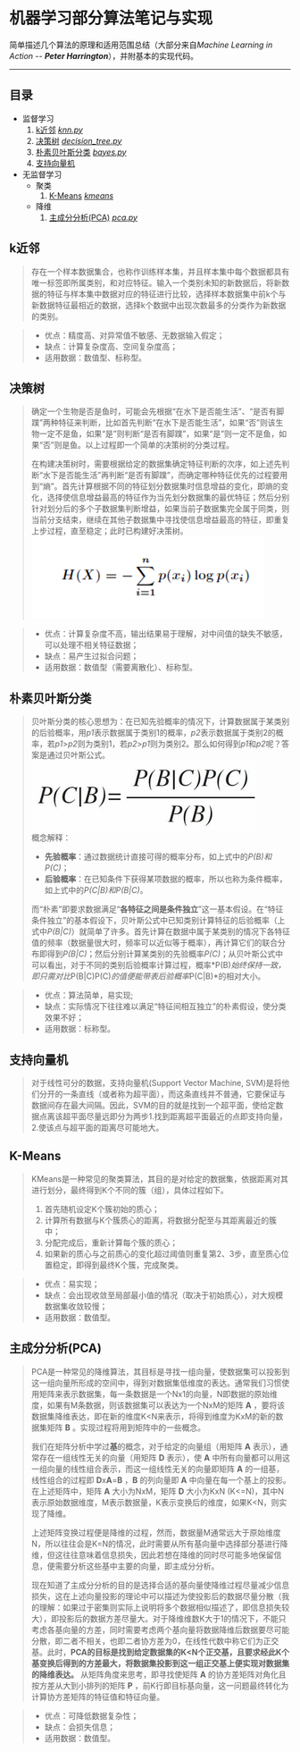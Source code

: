 # 机器学习部分算法笔记与实现
简单描述几个算法的原理和适用范围总结（大部分来自*Machine Learning in Action -- **Peter Harrington***），并附基本的实现代码。

---
## 目录
- 监督学习
    1. [k近邻](https://github.com/HauWong/Machine_Learning_Practice#k%E8%BF%91%E9%82%BB) *[knn.py](py_files/knn.py)*
    2. [决策树](https://github.com/HauWong/Machine_Learning_Practice#%E5%86%B3%E7%AD%96%E6%A0%91) *[decision_tree.py](py_files/decision_tree.py)*
    3. [朴素贝叶斯分类](https://github.com/HauWong/Machine_Learning_Practice#%E6%9C%B4%E7%B4%A0%E8%B4%9D%E5%8F%B6%E6%96%AF%E5%88%86%E7%B1%BB) *[bayes.py](py_files/bayes.py)*
    4. [支持向量机](https://github.com/HauWong/Machine_Learning_Practice#%E6%94%AF%E6%8C%81%E5%90%91%E9%87%8F%E6%9C%BA)
- 无监督学习
	- 聚类
	  1. [K-Means](https://github.com/HauWong/Machine_Learning_Practice#k-means) *[kmeans](cpp_files/kmeans)*
	- 降维
	  1. [主成分分析(PCA)](https://github.com/HauWong/Machine_Learning_Practice#%E4%B8%BB%E6%88%90%E5%88%86%E5%88%86%E6%9E%90pca) *[pca.py](py_files/pca.py)*

## k近邻
> 存在一个样本数据集合，也称作训练样本集，并且样本集中每个数据都具有唯一标签即所属类别，和对应特征。输入一个类别未知的新数据后，将新数据的特征与样本集中数据对应的特征进行比较，选择样本数据集中前k个与新数据特征最相近的数据，选择k个数据中出现次数最多的分类作为新数据的类别。  

> - 优点：精度高、对异常值不敏感、无数据输入假定；
> - 缺点：计算复杂度高、空间复杂度高；
> - 适用数据：数值型、标称型。
## 决策树
> 确定一个生物是否是鱼时，可能会先根据“在水下是否能生活”、“是否有脚蹼”两种特征来判断，比如首先判断“在水下是否能生活”，如果“否”则该生物一定不是鱼，如果“是”则判断“是否有脚蹼”，如果“是”则一定不是鱼，如果“否”则是鱼。以上过程即一个简单的决策树的分类过程。   
> 
> 在构建决策树时，需要根据给定的数据集确定特征判断的次序，如上述先判断“水下是否能生活”再判断“是否有脚蹼”，而确定哪种特征优先的过程要用到“熵”。首先计算根据不同的特征划分数据集时信息增益的变化，即熵的变化，选择使信息增益最高的特征作为当先划分数据集的最优特征；然后分别针对划分后的多个子数据集判断增益，如果当前子数据集完全属于同类，则当前分支结束，继续在其他子数据集中寻找使信息增益最高的特征，即重复上步过程，直至稳定；此时已构建好决策树。  
![熵计算公式](images/entropy.png)

> - 优点：计算复杂度不高，输出结果易于理解，对中间值的缺失不敏感，可以处理不相关特征数据；
> - 缺点：易产生过拟合问题；
> - 适用数据：数值型（需要离散化）、标称型。

## 朴素贝叶斯分类
> 贝叶斯分类的核心思想为：在已知先验概率的情况下，计算数据属于某类别的后验概率，用*p1*表示数据属于类别1的概率，*p2*表示数据属于类别2的概率，若*p1*>*p2*则为类别1，若*p2*>*p1*则为类别2。那么如何得到*p1*和*p2*呢？答案是通过贝叶斯公式。    
> ![贝叶斯公式](images/bayes.jpg)  
> 概念解释：  
> - **先验概率**：通过数据统计直接可得的概率分布，如上式中的*P(B)*和*P(C)*；  
> - **后验概率**：在已知条件下获得某项数据的概率，所以也称为条件概率，如上式中的*P(C|B)*和*P(B|C)*。
> 
> 而“朴素”即要求数据满足“**各特征之间是条件独立**”这一基本假设。在“特征条件独立”的基本假设下，贝叶斯公式中已知类别计算特征的后验概率（上式中*P(B|C)*）就简单了许多。首先计算在数据中属于某类别的情况下各特征值的频率（数据量很大时，频率可以近似等于概率），再计算它们的联合分布即得到*P(B|C)*；然后分别计算某类别的先验概率*P(C)*；从贝叶斯公式中可以看出，对于不同的类别后验概率计算过程，概率*P(B)*始终保持一致，即只需对比*P(B|C)P(C)*的值便能带表后验概率*P(C|B)*的相对大小。

> - 优点：算法简单，易实现;
> - 缺点：实际情况下往往难以满足“特征间相互独立”的朴素假设，使分类效果不好；
> - 适用数据：标称型。

## 支持向量机
> 对于线性可分的数据，支持向量机(Support Vector Machine, SVM)是将他们分开的一条直线（或者称为超平面），而这条直线并不普通，它要保证与数据间存在最大间隔。因此，SVM的目的就是找到一个超平面，使给定数据点离该超平面尽量远即分为两步1.找到距离超平面最近的点即支持向量，2.使该点与超平面的距离尽可能地大。

## K-Means
> KMeans是一种常见的聚类算法，其目的是对给定的数据集，依据距离对其进行划分，最终得到K个不同的簇（组），具体过程如下。
> 1. 首先随机设定K个簇初始的质心；
> 2. 计算所有数据与K个簇质心的距离，将数据分配至与其距离最近的簇中；
> 3. 分配完成后，重新计算每个簇的质心；
> 4. 如果新的质心与之前质心的变化超过阈值则重复第2、3步，直至质心位置稳定，即得到最终K个簇，完成聚类。

> - 优点：易实现；
> - 缺点：会出现收敛至局部最小值的情况（取决于初始质心），对大规模数据集收敛较慢；
> - 适用数据：数值型。

## 主成分分析(PCA)
> PCA是一种常见的降维算法，其目标是寻找一组向量，使数据集可以投影到这一组向量所形成的空间中，得到对数据集低维度的表达。通常我们习惯使用矩阵来表示数据集，每一条数据是一个Nx1的向量，N即数据的原始维度，如果有M条数据，则该数据集可以表达为一个NxM的矩阵 **A** ，要将该数据集降维表达，即在新的维度K<N来表示，将得到维度为KxM的新的数据集矩阵 **B** 。实现过程将用到矩阵中的一些概念。  
> 
> 我们在矩阵分析中学过**基**的概念，对于给定的向量组（用矩阵 **A** 表示），通常存在一组线性无关的向量（用矩阵 **D** 表示），使 **A** 中所有向量都可以用这一组向量的线性组合表示，而这一组线性无关的向量即矩阵 **A** 的一组基，线性组合的过程即 **D**x**A**=**B** ，**B** 的列向量即 **A** 中向量在每一个基上的投影。在上述矩阵中，矩阵 **A** 大小为NxM，矩阵 **D** 大小为KxN (K<=N)，其中N表示原始数据维度，M表示数据量，K表示变换后的维度，如果K<N，则实现了降维。  
> 
> 上述矩阵变换过程便是降维的过程，然而，数据量M通常远大于原始维度N，所以往往会是K=N的情况，此时需要从所有基向量中选择部分基进行降维，但这往往意味着信息损失，因此若想在降维的同时尽可能多地保留信息，便需要分析这些基中主要的向量，即主成分分析。  
> 
> 现在知道了主成分分析的目的是选择合适的基向量使降维过程尽量减少信息损失，这在上述向量投影的理论中可以描述为使投影后的数据尽量分散（我的理解：如果过于密集则实际上说明将多个数据相似描述了，即信息损失较大），即投影后的数据方差尽量大。对于降维维数K大于1的情况下，不能只考虑各基向量的方差，同时需要考虑两个基向量将数据降维后数据要尽可能分散，即二者不相关，也即二者协方差为0，在线性代数中称它们为正交基。此时，**PCA的目标是找到给定数据集的K<N个正交基，且要求经此K个基变换后得到的方差最大，将数据集投影到这一组正交基上便实现对数据集的降维表达。** 从矩阵角度来思考，即寻找使矩阵 **A** 的协方差矩阵对角化且按方差从大到小排列的矩阵 **P** ，前K行即目标基向量，这一问题最终转化为计算协方差矩阵的特征值和特征向量。

> - 优点：可降低数据复杂性；
> - 缺点：会损失信息；
> - 适用数据：数值型。